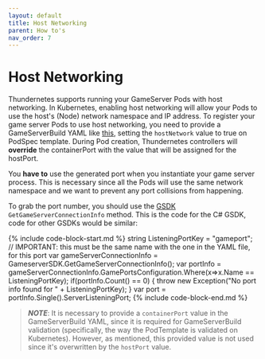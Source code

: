 ```yaml
---
layout: default
title: Host Networking
parent: How to's
nav_order: 7
---
```


# Host Networking

Thundernetes supports running your GameServer Pods with host networking. In Kubernetes, enabling host networking will allow your Pods to use the host's (Node) network namespace and IP address. To register your game server Pods to use host networking, you need to provide a GameServerBuild YAML like [this](https://github.com/playfab/thundernetes/tree/main/samples/netcore/sample-hostnetwork.yaml), setting the `hostNetwork` value to true on PodSpec template. During Pod creation, Thundernetes controllers will **override** the containerPort with the value that will be assigned for the hostPort. 

You **have to** use the generated port when you instantiate your game server process. This is necessary since all the Pods will use the same network namespace and we want to prevent any port collisions from happening.

To grab the port number, you should use the [GSDK](../gsdk/README.md) `GetGameServerConnectionInfo` method. This is the code for the C# GSDK, code for other GSDKs would be similar:

{% include code-block-start.md %}
string ListeningPortKey = "gameport"; // IMPORTANT: this must be the same name with the one in the YAML file, for this port
var gameServerConnectionInfo = GameserverSDK.GetGameServerConnectionInfo();
var portInfo = gameServerConnectionInfo.GamePortsConfiguration.Where(x=>x.Name == ListeningPortKey);
if(portInfo.Count() == 0)
{
    throw new Exception("No port info found for " + ListeningPortKey);
}
var port = portInfo.Single().ServerListeningPort;
{% include code-block-end.md %}

> _**NOTE**_: It is necessary to provide a `containerPort` value in the GameServerBuild YAML, since it is required for GameServerBuild validation (specifically, the way the PodTemplate is validated on Kubernetes). However, as mentioned, this provided value is not used since it's overwritten by the `hostPort` value.